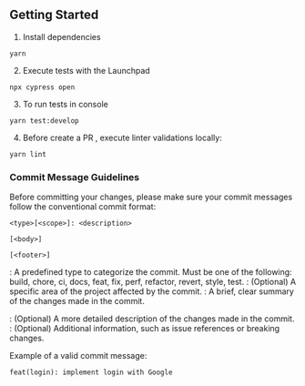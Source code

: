 ## Getting Started
1. Install dependencies
```#!/bin/sh
yarn
```

2. Execute tests with the Launchpad
```#!/bin/sh
npx cypress open
```

3. To run tests in console
```#!/bin/sh
yarn test:develop
```

4. Before create a PR , execute linter validations locally:
```#!/bin/sh
yarn lint
```

### Commit Message Guidelines

Before committing your changes, please make sure your commit messages follow the conventional commit format:

```#!/bin/sh
<type>[<scope>]: <description>

[<body>]

[<footer>]
```

<type>: A predefined type to categorize the commit. Must be one of the following: build, chore, ci, docs, feat, fix, perf, refactor, revert, style, test.
<scope>: (Optional) A specific area of the project affected by the commit.
<description>: A brief, clear summary of the changes made in the commit.
<body>: (Optional) A more detailed description of the changes made in the commit.
<footer>: (Optional) Additional information, such as issue references or breaking changes.

Example of a valid commit message:

```#!/bin/sh
feat(login): implement login with Google
```